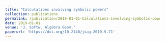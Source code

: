```yaml
---
title: "Calculations involving symbolic powers"
collection: publications
permalink: /publication/2019-01-01-Calculations-involving-symbolic-powers
date: 2019-01-01
venue: 'J. Softw. Algebra Geom.'
paperurl: 'https://doi.org/10.2140/jsag.2019.9.71'
---
```

